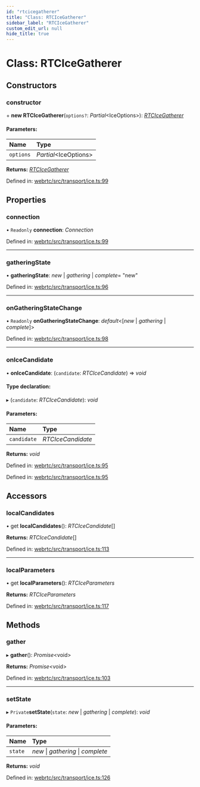```yaml
---
id: "rtcicegatherer"
title: "Class: RTCIceGatherer"
sidebar_label: "RTCIceGatherer"
custom_edit_url: null
hide_title: true
---
```


# Class: RTCIceGatherer

## Constructors

### constructor

\+ **new RTCIceGatherer**(`options?`: *Partial*<IceOptions\>): [*RTCIceGatherer*](rtcicegatherer.md)

#### Parameters:

Name | Type |
:------ | :------ |
`options` | *Partial*<IceOptions\> |

**Returns:** [*RTCIceGatherer*](rtcicegatherer.md)

Defined in: [webrtc/src/transport/ice.ts:99](https://github.com/shinyoshiaki/werift-webrtc/blob/ea933e6/packages/webrtc/src/transport/ice.ts#L99)

## Properties

### connection

• `Readonly` **connection**: *Connection*

Defined in: [webrtc/src/transport/ice.ts:99](https://github.com/shinyoshiaki/werift-webrtc/blob/ea933e6/packages/webrtc/src/transport/ice.ts#L99)

___

### gatheringState

• **gatheringState**: *new* \| *gathering* \| *complete*= "new"

Defined in: [webrtc/src/transport/ice.ts:96](https://github.com/shinyoshiaki/werift-webrtc/blob/ea933e6/packages/webrtc/src/transport/ice.ts#L96)

___

### onGatheringStateChange

• `Readonly` **onGatheringStateChange**: *default*<[*new* \| *gathering* \| *complete*]\>

Defined in: [webrtc/src/transport/ice.ts:98](https://github.com/shinyoshiaki/werift-webrtc/blob/ea933e6/packages/webrtc/src/transport/ice.ts#L98)

___

### onIceCandidate

• **onIceCandidate**: (`candidate`: *RTCIceCandidate*) => *void*

#### Type declaration:

▸ (`candidate`: *RTCIceCandidate*): *void*

#### Parameters:

Name | Type |
:------ | :------ |
`candidate` | *RTCIceCandidate* |

**Returns:** *void*

Defined in: [webrtc/src/transport/ice.ts:95](https://github.com/shinyoshiaki/werift-webrtc/blob/ea933e6/packages/webrtc/src/transport/ice.ts#L95)

Defined in: [webrtc/src/transport/ice.ts:95](https://github.com/shinyoshiaki/werift-webrtc/blob/ea933e6/packages/webrtc/src/transport/ice.ts#L95)

## Accessors

### localCandidates

• get **localCandidates**(): *RTCIceCandidate*[]

**Returns:** *RTCIceCandidate*[]

Defined in: [webrtc/src/transport/ice.ts:113](https://github.com/shinyoshiaki/werift-webrtc/blob/ea933e6/packages/webrtc/src/transport/ice.ts#L113)

___

### localParameters

• get **localParameters**(): *RTCIceParameters*

**Returns:** *RTCIceParameters*

Defined in: [webrtc/src/transport/ice.ts:117](https://github.com/shinyoshiaki/werift-webrtc/blob/ea933e6/packages/webrtc/src/transport/ice.ts#L117)

## Methods

### gather

▸ **gather**(): *Promise*<void\>

**Returns:** *Promise*<void\>

Defined in: [webrtc/src/transport/ice.ts:103](https://github.com/shinyoshiaki/werift-webrtc/blob/ea933e6/packages/webrtc/src/transport/ice.ts#L103)

___

### setState

▸ `Private`**setState**(`state`: *new* \| *gathering* \| *complete*): *void*

#### Parameters:

Name | Type |
:------ | :------ |
`state` | *new* \| *gathering* \| *complete* |

**Returns:** *void*

Defined in: [webrtc/src/transport/ice.ts:126](https://github.com/shinyoshiaki/werift-webrtc/blob/ea933e6/packages/webrtc/src/transport/ice.ts#L126)
